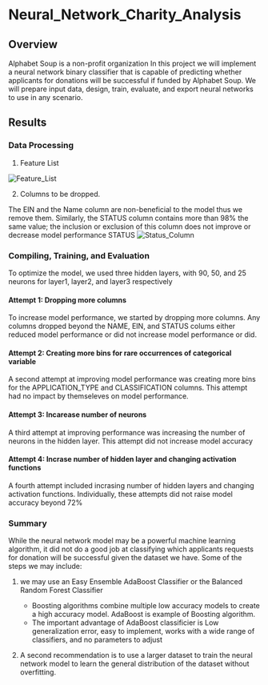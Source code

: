 # Neural_Network_Charity_Analysis
## Overview
Alphabet Soup is a non-profit organization
In this project we will implement a neural network binary classifier that is capable of predicting whether applicants for donations will be successful if funded by Alphabet Soup. We will prepare input data, design, train, evaluate, and export neural networks to use in any scenario.
## Results
### Data Processing
1. Feature List

![Feature_List](https://user-images.githubusercontent.com/67847583/131268029-882652b3-4531-4262-831e-e6ad5b908828.png)

2. Columns to be dropped.

The EIN and the Name column are non-beneficial to the model thus we remove them. Similarly, the STATUS column contains more than 98% the same value; the inclusion or exclusion of this column does not improve or decrease model performance
STATUS
![Status_Column](https://user-images.githubusercontent.com/67847583/131268084-58826bc2-fa5d-4c69-8171-9e4bbb9fc9a8.png)

### Compiling, Training, and Evaluation
To optimize the model, we used three hidden layers, with 90, 50, and 25 neurons for layer1, layer2, and layer3 respectively
#### Attempt 1: Dropping more columns
To increase model performance, we started by dropping more columns. Any columns dropped beyond the NAME, EIN, and STATUS colums either reduced model performance or did not increase model performance or did.

#### Attempt 2: Creating more bins for rare occurrences of categorical variable
A second attempt at improving model performance was creating more bins for the APPLICATION_TYPE and CLASSIFICATION columns. This attempt had no impact by themseleves on model performance.

#### Attempt 3: Incarease number of neurons
A third attempt at improving performance was increasing the number of neurons in the hidden layer. This attempt did not increase model accuracy

#### Attempt 4: Incrase number of hidden layer and changing activation functions
A fourth attempt included incrasing number of hidden layers and changing activation functions. Individually, these attempts did not raise model accuracy beyond 72%

### Summary
While the neural network model may be a powerful machine learning algorithm, it did not do a good job at classifying which applicants requests for donation will be successful given the dataset we have.
Some of the steps we may include:
1. we may use an Easy Ensemble AdaBoost Classifier or the Balanced Random Forest Classifier
   - Boosting algorithms combine multiple low accuracy models to create a high accuracy model. AdaBoost is example of Boosting algorithm. 
   - The important advantage of AdaBoost classificier is Low generalization error, easy to implement, works with a wide range of classifiers, and no parameters to adjust

2. A second recommendation is to use a larger dataset to train the neural network model to learn the general distribution of the dataset without overfitting.
